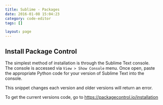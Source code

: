 ```yaml
---
title: Sublime - Packages
date: 2016-01-08 15:04:23
category: code-editor
tags: []

layout: page
---
```


## Install Package Control

The simplest method of installation is through the Sublime Text console. The console is accessed via `View > Show Console` menu. Once open, paste the appropriate Python code for your version of Sublime Text into the console.

This snippet changes each version and older versions will return an error.

To get the current versions code, go to https://packagecontrol.io/installation

